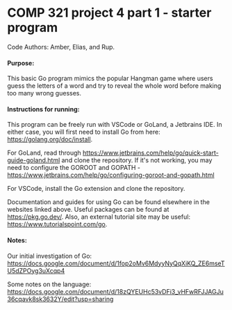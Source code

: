 # COMP 321 project 4 part 1 - starter program
Code Authors: Amber, Elias, and Rup.

#### Purpose:
This basic Go program mimics the popular Hangman game where users guess the letters of a word
and try to reveal the whole word before making too many wrong guesses.

#### Instructions for running:
This program can be freely run with VSCode or GoLand, a Jetbrains IDE. In either case, you will first need to
install Go from here: https://golang.org/doc/install.

For GoLand, read through https://www.jetbrains.com/help/go/quick-start-guide-goland.html and clone
the repository. If it's not working, you may need to configure the GOROOT and GOPATH - https://www.jetbrains.com/help/go/configuring-goroot-and-gopath.html


For VSCode, install the Go extension and clone the repository.

Documentation and guides for using Go can be found elsewhere in the websites linked above. 
Useful packages can be found at https://pkg.go.dev/. Also, an external tutorial 
site may be useful: https://www.tutorialspoint.com/go.

#### Notes:
Our initial investigation of Go: 
https://docs.google.com/document/d/1fop2oMv6MdyyNyQqXiKQ_ZE6mseTU5dZPOyg3uXcqp4

Some notes on the language:
https://docs.google.com/document/d/18zQYEUHc53vDFi3_vHFwRFJJAGJu36cqavk8sk3632Y/edit?usp=sharing
